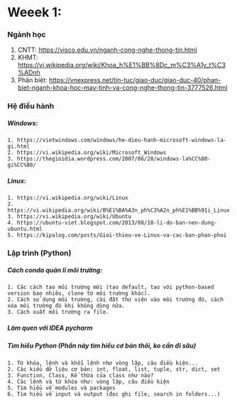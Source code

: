 # Weeek 1:

### Ngành học 
1. CNTT: https://visco.edu.vn/nganh-cong-nghe-thong-tin.html
2. KHMT: https://vi.wikipedia.org/wiki/Khoa_h%E1%BB%8Dc_m%C3%A1y_t%C3%ADnh
3. Phân biệt: https://vnexpress.net/tin-tuc/giao-duc/giao-duc-40/phan-biet-nganh-khoa-hoc-may-tinh-va-cong-nghe-thong-tin-3777526.html

### Hệ điều hành 
##### Windows:  
    1. https://vietwindows.com/windows/he-dieu-hanh-microsoft-windows-la-gi.html
    2. https://vi.wikipedia.org/wiki/Microsoft_Windows
    3. https://thegioidia.wordpress.com/2007/06/28/windows-la%CC%80-gi%CC%80/
##### Linux:
    1. https://vi.wikipedia.org/wiki/Linux
    2. https://vi.wikipedia.org/wiki/B%E1%BA%A3n_ph%C3%A2n_ph%E1%BB%91i_Linux
    3. https://vi.wikipedia.org/wiki/Ubuntu
    4. https://ubuntu-viet.blogspot.com/2013/08/10-li-do-ban-nen-dung-ubuntu.html
    5. https://kipalog.com/posts/Gioi-thieu-ve-Linux-va-cac-ban-phan-phoi
    
### Lập trình (Python) 
##### Cách conda quản lí môi trường:
    1. Các cách tạo môi trường mới (tạo default, tạo với python-based version bao nhiêu, clone từ môi trường khác).
    2. Cách sử dụng môi trường, cài đặt thư viện vào môi trường đó, cách xóa môi trường đó khi không dùng nữa. 
    3. Cách xuất môi trường ra file.
##### Làm quen với IDEA pycharm 
##### Tìm hiểu Python (Phần này tìm hiểu cơ bản thôi, ko cần đi sâu) 
    1. Từ khóa, lệnh và khối lệnh như vòng lặp, câu điều kiện...
    2. Các kiểu dữ liệu cơ bản: int, float, list, tuple, str, dict, set
    3. Function, Class, Kế thừa của class như nào?
    4. Các lệnh và từ khóa như: vòng lặp, câu điều kiện
    5. Tìm hiểu về modules và packages
    6. Tìm hiểu về input và output (đọc ghi file, search in folders...)
     
    


